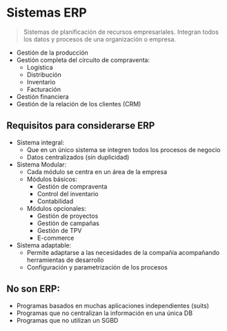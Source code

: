 # Sistemas ERP
> Sistemas de planificación de recursos empresariales.
> Integran todos los datos y procesos de una organización o empresa.

- Gestión de la producción
- Gestión completa del circuito de compraventa:
	- Logística
	- Distribución
	- Inventario
	- Facturación
- Gestión financiera
- Gestión de la relación de los clientes (CRM)

## Requisitos para considerarse ERP
- Sistema integral:
	- Que en un único sistema se integren todos los procesos de negocio
	- Datos centralizados (sin duplicidad)
- Sistema Modular:
	- Cada módulo se centra en un área de la empresa
	- Módulos básicos:
		- Gestión de compraventa
		- Control del inventario
		- Contabilidad
	- Módulos opcionales:
		- Gestión de proyectos
		- Gestión de campañas
		- Gestión de TPV
		- E-commerce
- Sistema adaptable:
	- Permite adaptarse a las necesidades de la compañía acompañando herramientas de desarrollo
	- Configuración y parametrización de los procesos
## No son ERP:
- Programas basados en muchas aplicaciones independientes (suits)
- Programas que no centralizan la información en una única DB
- Programas que no utilizan un SGBD